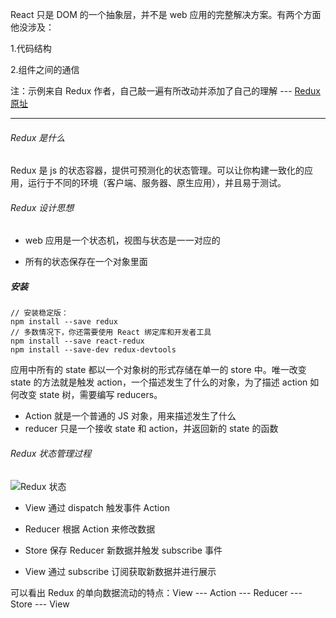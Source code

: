 React 只是 DOM 的一个抽象层，并不是 web 应用的完整解决方案。有两个方面他没涉及：

1.代码结构

2.组件之间的通信

注：示例来自 Redux 作者，自己敲一遍有所改动并添加了自己的理解 --- [Redux 原址](https://github.com/reduxjs/redux)

---

###### Redux 是什么

Redux 是 js 的状态容器，提供可预测化的状态管理。可以让你构建一致化的应用，运行于不同的环境（客户端、服务器、原生应用），并且易于测试。

###### Redux 设计思想

- web 应用是一个状态机，视图与状态是一一对应的

- 所有的状态保存在一个对象里面

##### 安装
```
// 安装稳定版：
npm install --save redux
// 多数情况下，你还需要使用 React 绑定库和开发者工具
npm install --save react-redux
npm install --save-dev redux-devtools
```
应用中所有的 state 都以一个对象树的形式存储在单一的 store 中。唯一改变 state 的方法就是触发 action，一个描述发生了什么的对象，为了描述 action 如何改变 state 树，需要编写 reducers。
- Action 就是一个普通的 JS 对象，用来描述发生了什么
- reducer 只是一个接收 state 和 action，并返回新的 state 的函数

###### Redux 状态管理过程

![Redux 状态](https://upload-images.jianshu.io/upload_images/17067702-e2cd04bd874955b3.png?imageMogr2/auto-orient/strip%7CimageView2/2/w/1240)

- View 通过 dispatch 触发事件 Action

- Reducer 根据 Action 来修改数据

- Store 保存 Reducer 新数据并触发 subscribe 事件

- View 通过 subscribe 订阅获取新数据并进行展示

可以看出 Redux 的单向数据流动的特点：View --- Action --- Reducer --- Store --- View